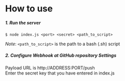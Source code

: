 # How to use

##### 1. Run the server

```
$ node index.js <port> <secret> <path_to_script>
```
_Note_: `<path_to_script>` is the path to a bash (.sh) script

##### 2. Configure Webhook at GitHub repository Settings

Payload URL is http://ADDRESS:PORT/push  
Enter the secret key that you have entered in index.js
